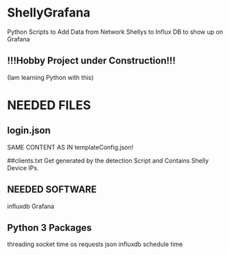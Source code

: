 # ShellyGrafana
Python Scripts to Add Data from Network Shellys to Influx DB to show up on Grafana  
## !!!Hobby Project under Construction!!!  
(Iam learning Python with this)


# NEEDED FILES
## login.json
SAME CONTENT AS IN templateConfig.json!

##clients.txt
Get generated by the detection Script and Contains Shelly Device IPs.


## NEEDED SOFTWARE
influxdb
Grafana

## Python 3 Packages
threading
socket
time
os
requests
json
influxdb
schedule
time